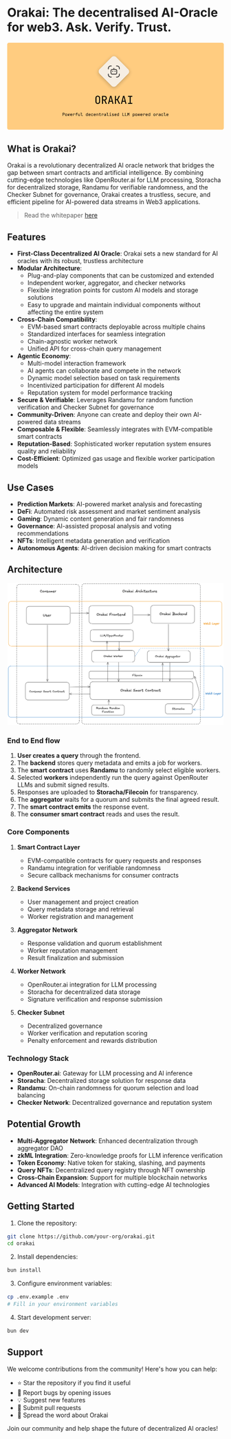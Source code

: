 # Orakai: The decentralised AI-Oracle for web3. Ask. Verify. Trust.

![banner](packages/assets/github.png)

## What is Orakai?
Orakai is a revolutionary decentralized AI oracle network that bridges the gap between smart contracts and artificial intelligence. By combining cutting-edge technologies like OpenRouter.ai for LLM processing, Storacha for decentralized storage, Randamu for verifiable randomness, and the Checker Subnet for governance, Orakai creates a trustless, secure, and efficient pipeline for AI-powered data streams in Web3 applications.


> Read the whitepaper [here](https://staging-assets.kofferx.com/orakai_whitepaper.pdf)

## Features
- **First-Class Decentralized AI Oracle**: Orakai sets a new standard for AI oracles with its robust, trustless architecture
- **Modular Architecture**: 
  - Plug-and-play components that can be customized and extended
  - Independent worker, aggregator, and checker networks
  - Flexible integration points for custom AI models and storage solutions
  - Easy to upgrade and maintain individual components without affecting the entire system
- **Cross-Chain Compatibility**:
  - EVM-based smart contracts deployable across multiple chains
  - Standardized interfaces for seamless integration
  - Chain-agnostic worker network
  - Unified API for cross-chain query management
- **Agentic Economy**:
  - Multi-model interaction framework
  - AI agents can collaborate and compete in the network
  - Dynamic model selection based on task requirements
  - Incentivized participation for different AI models
  - Reputation system for model performance tracking
- **Secure & Verifiable**: Leverages Randamu for random function verification and Checker Subnet for governance
- **Community-Driven**: Anyone can create and deploy their own AI-powered data streams
- **Composable & Flexible**: Seamlessly integrates with EVM-compatible smart contracts
- **Reputation-Based**: Sophisticated worker reputation system ensures quality and reliability
- **Cost-Efficient**: Optimized gas usage and flexible worker participation models

## Use Cases
- **Prediction Markets**: AI-powered market analysis and forecasting
- **DeFi**: Automated risk assessment and market sentiment analysis
- **Gaming**: Dynamic content generation and fair randomness
- **Governance**: AI-assisted proposal analysis and voting recommendations
- **NFTs**: Intelligent metadata generation and verification
- **Autonomous Agents**: AI-driven decision making for smart contracts

## Architecture

![Architecture](packages/assets/architecture.png)

### End to End flow

1. **User creates a query** through the frontend.
2. The **backend** stores query metadata and emits a job for workers.
3. The **smart contract** uses **Randamu** to randomly select eligible workers.
4. Selected **workers** independently run the query against OpenRouter LLMs and submit signed results.
5. Responses are uploaded to **Storacha/Filecoin** for transparency.
6. The **aggregator** waits for a quorum and submits the final agreed result.
7. The **smart contract emits** the response event.
8. The **consumer smart contract** reads and uses the result.

### Core Components

1. **Smart Contract Layer**
   - EVM-compatible contracts for query requests and responses
   - Randamu integration for verifiable randomness
   - Secure callback mechanisms for consumer contracts

2. **Backend Services**
   - User management and project creation
   - Query metadata storage and retrieval
   - Worker registration and management

3. **Aggregator Network**
   - Response validation and quorum establishment
   - Worker reputation management
   - Result finalization and submission

4. **Worker Network**
   - OpenRouter.ai integration for LLM processing
   - Storacha for decentralized data storage
   - Signature verification and response submission

5. **Checker Subnet**
   - Decentralized governance
   - Worker verification and reputation scoring
   - Penalty enforcement and rewards distribution

### Technology Stack
- **OpenRouter.ai**: Gateway for LLM processing and AI inference
- **Storacha**: Decentralized storage solution for response data
- **Randamu**: On-chain randomness for quorum selection and load balancing
- **Checker Network**: Decentralized governance and reputation system

## Potential Growth
- **Multi-Aggregator Network**: Enhanced decentralization through aggregator DAO
- **zkML Integration**: Zero-knowledge proofs for LLM inference verification
- **Token Economy**: Native token for staking, slashing, and payments
- **Query NFTs**: Decentralized query registry through NFT ownership
- **Cross-Chain Expansion**: Support for multiple blockchain networks
- **Advanced AI Models**: Integration with cutting-edge AI technologies

## Getting Started

1. Clone the repository:
```bash
git clone https://github.com/your-org/orakai.git
cd orakai
```

2. Install dependencies:
```bash
bun install
```

3. Configure environment variables:
```bash
cp .env.example .env
# Fill in your environment variables
```

4. Start development server:
```bash
bun dev
```

## Support
We welcome contributions from the community! Here's how you can help:

- ⭐ Star the repository if you find it useful
- 🐛 Report bugs by opening issues
- 💡 Suggest new features
- 🔧 Submit pull requests
- 📣 Spread the word about Orakai

Join our community and help shape the future of decentralized AI oracles!